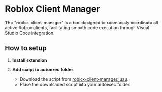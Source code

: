 # Roblox Client Manager

The "roblox-client-manager" is a tool designed to seamlessly coordinate all active Roblox clients, facilitating smooth code execution through Visual Studio Code integration.

## How to setup

1. **Install extension**

2. **Add script to autoexec folder**:
   - Download the script from [roblox-client-manager.luau](https://github.com/dxgi/roblox-client-manager/blob/main/roblox-client-manager.luau).
   - Place the downloaded script into your autoexec folder.